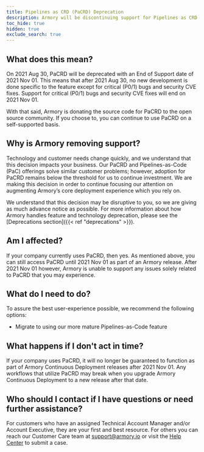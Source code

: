 ```yaml
---
title: Pipelines as CRD (PaCRD) Deprecation
description: Armory will be discontinuing support for Pipelines as CRD (PaCRD). This article explains why Armory is doing this and how it impacts your company.
toc_hide: true
hidden: true
exclude_search: true
---
```


## What does this mean?

On 2021 Aug 30,  PaCRD will be deprecated with an End of Support date of 2021 Nov 01. This means that after 2021 Aug 30, no new development is done specific to the feature except for critical (P0/1) bugs and security CVE fixes. Support for critical (P0/1) bugs and security CVE fixes will end on 2021 Nov 01.

With that said, Armory is donating the source code for PaCRD to the open source community. If you choose to, you can continue to use PaCRD on a self-supported basis.

## Why is Armory removing support?

Technology and customer needs change quickly, and we understand that this decision impacts your business. Our PaCRD and Pipelines-as-Code (PaC) offerings solve similar customer problems; however, adoption for PaCRD remains below the threshold for us to continue investment. We are making this decision in order to continue focusing our attention on augmenting Armory’s core deployment experience which you rely on.

We understand that this decision may be disruptive to you, so we are giving as much advance notice as possible. For more information about how Armory handles feature and technology deprecation, please see the [Deprecations section]({{< ref "deprecations" >}}).

## Am I affected?

If your company currently uses PaCRD, then yes.  As mentioned above, you can still access PaCRD until 2021 Nov 01 as part of an Armory release. After 2021 Nov 01 however, Armory is unable to support any issues solely related to PaCRD that you may experience.

## What do I need to do?

To assure the best user-experience possible, we recommend the following options:

- Migrate to using our more mature Pipelines-as-Code feature

 ## What happens if I don't act in time?

If your company uses PaCRD, it will no longer be guaranteed to function as part of Armory Continuous Deployment releases after 2021 Nov 01. Any workflows that utilize PaCRD may break when you upgrade Armory Continuous Deployment to a new release after that date.

## Who should I contact if I have questions or need further assistance?

For customers who have an assigned Technical Account Manager and/or Account Executive, they are your first and best resource. For others you can reach our Customer Care team at [support@armory.io](mailto:support@armory.io) or visit the [Help Center](https://support.armory.io/) to submit a case.
